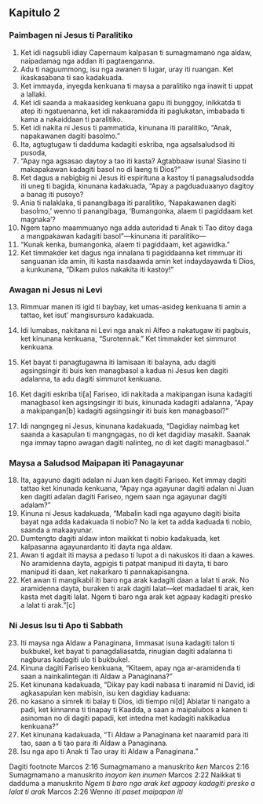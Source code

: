 Kapitulo 2
----------

### Paimbagen ni Jesus ti Paralitiko

1. Ket idi nagsubli idiay Capernaum kalpasan ti sumagmamano nga aldaw, naipadamag nga addan iti pagtaenganna.
2. Adu ti naguummong, isu nga awanen ti lugar, uray iti ruangan. Ket ikaskasabana ti sao kadakuada.
3. Ket immayda, inyegda kenkuana ti maysa a paralitiko nga inawit ti uppat a lallaki.
4. Ket idi saanda a makaasideg kenkuana gapu iti bunggoy, inikkatda ti atep iti ngatuenanna, ket idi nakaaramidda iti paglukatan, imbabada ti kama a nakaiddaan ti paralitiko.
5. Ket idi nakita ni Jesus ti pammatida, kinunana iti paralitiko, “Anak, napakawanen dagiti basolmo.”
6. Ita, agtugtugaw ti dadduma kadagiti eskriba, nga agsalsaludsod iti pusoda,
7. “Apay nga agsasao daytoy a tao iti kasta? Agtabbaaw isuna! Siasino ti makapakawan kadagiti basol no di laeng ti Dios?”
8. Ket dagus a nabigbig ni Jesus iti espirituna a kastoy ti panagsaludsodda iti uneg ti bagida, kinunana kadakuada, “Apay a pagduaduaanyo dagitoy a banag iti pusoyo?
9. Ania ti nalaklaka, ti panangibaga iti paralitiko, ‘Napakawanen dagiti basolmo,’ wenno ti panangibaga, ‘Bumangonka, alaem ti pagiddaam ket magnaka’?
10. Ngem tapno maammuanyo nga adda autoridad ti Anak ti Tao ditoy daga a mangpakawan kadagiti basol”—kinunana iti paralitiko—
11. “Kunak kenka, bumangonka, alaem ti pagiddaam, ket agawidka.”
12. Ket timmakder ket dagus nga innalana ti pagiddaanna ket rimmuar iti sanguanan ida amin, iti kasta nasdaawda amin ket indaydayawda ti Dios, a kunkunana, “Dikam pulos nakakita iti kastoy!”

### Awagan ni Jesus ni Levi

13. Rimmuar manen iti igid ti baybay, ket umas-asideg kenkuana ti amin a tattao, ket isut’ mangisursuro kadakuada.
14. Idi lumabas, nakitana ni Levi nga anak ni Alfeo a nakatugaw iti pagbuis, ket kinunana kenkuana, “Surotennak.” Ket timmakder ket simmurot kenkuana.

15. Ket bayat ti panagtugawna iti lamisaan iti balayna, adu dagiti agsingsingir iti buis ken managbasol a kadua ni Jesus ken dagiti adalanna, ta adu dagiti simmurot kenkuana.
16. Ket dagiti eskriba ti[a] Fariseo, idi nakitada a makipangan isuna kadagiti managbasol ken agsingsingir iti buis, kinunada kadagiti adalanna, “Apay a makipangan[b] kadagiti agsingsingir iti buis ken managbasol?”
17. Idi nangngeg ni Jesus, kinunana kadakuada, “Dagidiay naimbag ket saanda a kasapulan ti mangngagas, no di ket dagidiay masakit. Saanak nga immay tapno awagan dagiti nalinteg, no di ket dagiti managbasol.”

### Maysa a Saludsod Maipapan iti Panagayunar

18. Ita, agayuno dagiti adalan ni Juan ken dagiti Fariseo. Ket immay dagiti tattao ket kinunada kenkuana, “Apay nga agayunar dagiti adalan ni Juan ken dagiti adalan dagiti Fariseo, ngem saan nga agayunar dagiti adalam?”
19. Kinuna ni Jesus kadakuada, “Mabalin kadi nga agayuno dagiti bisita bayat nga adda kadakuada ti nobio? No la ket ta adda kaduada ti nobio, saanda a makaayunar.
20. Dumtengto dagiti aldaw inton maikkat ti nobio kadakuada, ket kalpasanna agayunardanto iti dayta nga aldaw.
21. Awan ti agdait iti maysa a pedaso ti lupot a di nakuskos iti daan a kawes. No aramidenna dayta, agpigis ti patpat manipud iti dayta, ti baro manipud iti daan, ket nakarkaro ti pannakapisangna.
22. Ket awan ti mangikabil iti baro nga arak kadagiti daan a lalat ti arak. No aramidenna dayta, buraken ti arak dagiti lalat—ket madadael ti arak, ken kasta met dagiti lalat. Ngem ti baro nga arak ket agpaay kadagiti presko a lalat ti arak.”[c]

### Ni Jesus Isu ti Apo ti Sabbath

23. Iti maysa nga Aldaw a Panaginana, limmasat isuna kadagiti talon ti bukbukel, ket bayat ti panagdaliasatda, rinugian dagiti adalanna ti nagburas kadagiti ulo ti bukbukel.
24. Kinuna dagiti Fariseo kenkuana, “Kitaem, apay nga ar-aramidenda ti saan a nainkalintegan iti Aldaw a Panaginana?”
25. Ket kinunana kadakuada, “Dikay pay kadi nabasa ti inaramid ni David, idi agkasapulan ken mabisin, isu ken dagidiay kaduana:
26. no kasano a simrek iti balay ti Dios, idi tiempo ni[d] Abiatar ti nangato a padi, ket kinnanna ti tinapay ti Kaadda, a saan a maipalubos a kanen ti asinoman no di dagiti papadi, ket intedna met kadagiti nakikadua kenkuana?”
27. Ket kinunana kadakuada, “Ti Aldaw a Panaginana ket naaramid para iti tao, saan a ti tao para iti Aldaw a Panaginana.
28. Isu nga apo ti Anak ti Tao uray iti Aldaw a Panaginana.”

Dagiti footnote
Marcos 2:16 Sumagmamano a manuskrito *ken*
Marcos 2:16 Sumagmamano a manuskrito *inayon ken inumen*
Marcos 2:22 Naikkat ti dadduma a manuskrito *Ngem ti baro nga arak ket agpaay kadagiti presko a lalat ti arak*
Marcos 2:26 Wenno *iti paset maipapan iti*